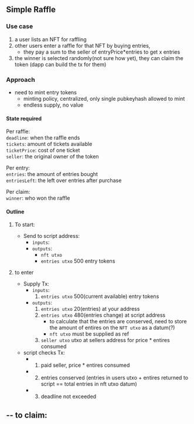 ## Simple Raffle

### Use case
1. a user lists an NFT for raffling
2. other users enter a raffle for that NFT by buying entries, 
    - they pay a sum to the seller of entryPrice*entries to get x entries
3. the winner is selected randomly(not sure how yet), they can claim the token (dapp can build the tx for them)


### Approach 

- need to mint entry tokens
    - minting policy, centralized, only single pubkeyhash allowed to mint
    - endless supply, no value

#### State required

Per raffle:  
`deadline`: when the raffle ends  
`tickets`: amount of tickets available  
`ticketPrice`: cost of one ticket  
`seller`: the original owner of the token  

Per entry:  
`entries`: the amount of entries bought  
`entriesLeft`: the left over entries after purchase

Per claim:  
`winner`: who won the raffle

#### Outline

1. To start:
    - Send to script address:
        - `inputs`: 
        - `outputs`:   
            - `nft utxo`  
            - `entries utxo` 500 entry tokens

2. to enter
    - Supply Tx:
        - `inputs`: 
            1. `entries utxo` 500(current available) entry tokens
        - `outputs`:
            1. `entries utxo` 20(entries) at your address
            2. `entries utxo` 480(entries change) at script address
                - to calculate that the entries are conserved, need to store the amount of entires on the `NFT utxo` as a datum(?)
                - `nft utxo` must be supplied as ref
            3. `seller utxo` utxo at sellers address for price * entires consumed
    - script checks Tx:
        - 1. paid seller, price * entires consumed
        - 2. entries conserved (entries in users utxo + entires returned to script == total entries in nft utxo datum)
        - 3. deadline not exceeded 

-- to claim:
--  
